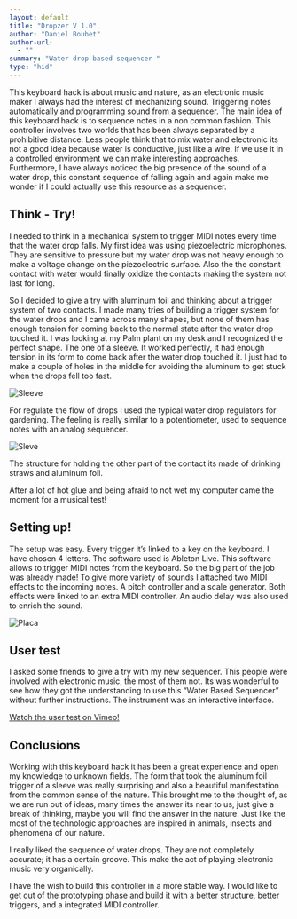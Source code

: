 ```yaml
---
layout: default
title: "Dropzer V 1.0"
author: "Daniel Boubet"
author-url:
  - ""
summary: "Water drop based sequencer "
type: "hid"
---
```


<!-- ![Front](images/front.png)  
 -->
This keyboard hack is about music and nature, as an electronic music maker I always had the interest of mechanizing sound. Triggering notes automatically and programming sound from a sequencer. The main idea of this keyboard hack is to sequence notes in a non common fashion. This controller involves two worlds that has been always separated by a prohibitive distance. Less people think that to mix water and electronic its not a good idea because water is conductive, just like a wire. If we use it in a controlled environment we can make interesting approaches. Furthermore, I have always noticed the big presence of the sound of a water drop, this constant sequence of falling again and again make me wonder if I could actually use this resource as a sequencer.


## Think - Try!

I needed to think in a mechanical system to trigger MIDI notes every time that the water drop falls.  My first idea was using piezoelectric microphones. They are sensitive to pressure but my water drop was not heavy enough to make a voltage change on the piezoelectric surface. Also the the constant contact with water would finally oxidize the contacts making the system not last for long. 
 
So I decided to give a try with aluminum foil and thinking about a trigger system of two contacts. I made many tries of building a trigger system for the water drops and I came across many shapes, but none of them has enough tension for coming back to the normal state after the water drop touched it. I was looking at my Palm plant on my desk and I recognized the perfect shape. The one of a sleeve. It worked perfectly, it had enough tension in its form to come back after the water drop touched it. I just had to make a couple of holes in the middle for avoiding the aluminum to get stuck when the drops fell too fast.

![Sleeve](images/hoja_detalle.png)

For regulate the flow of drops I used the typical water drop regulators for gardening. The feeling is really similar to a potentiometer, used to sequence notes with an analog sequencer.

![Sleve](images/regulador.png)

The structure for holding the other part of the contact its made of drinking straws and aluminum foil.

After a lot of hot glue and being afraid to not wet my computer came the moment for a musical test!


## Setting up!  

The setup was easy. Every trigger it’s linked to a key on the keyboard. I have chosen 4 letters. The software used is Ableton Live. This software allows to trigger MIDI notes from the keyboard. So the big part of the job was already made! To give more variety of sounds I attached two MIDI effects to the incoming notes. A pitch controller and a scale generator. Both effects were linked to an extra MIDI controller. An audio delay was also used to enrich the sound.  

![Placa](images/placa.png)


## User test

I asked some friends to give a try with my new sequencer. This people were involved with electronic music, the most of them not. Its was wonderful to see how they got the understanding to use this “Water Based Sequencer” without further instructions. The instrument was an interactive interface.  

[Watch the user test on Vimeo!](https://vimeo.com/230779001)

## Conclusions

Working with this keyboard hack it has been a great experience and open my knowledge to unknown fields. The form that took the aluminum foil trigger of a sleeve was really surprising and also a beautiful manifestation from the common sense of the nature. This brought me to the thought of, as we are run out of ideas, many times the answer its near to us, just give a break of thinking, maybe you will find the answer in the nature. Just like the most of the technologic approaches are inspired in animals, insects and phenomena of our nature.

I really liked the sequence of water drops. They are not completely accurate; it has a certain groove. This make the act of playing electronic music very organically.

I have the wish to build this controller in a more stable way. I would like to get out of the prototyping phase and build it with a better structure, better triggers, and a integrated MIDI controller.


